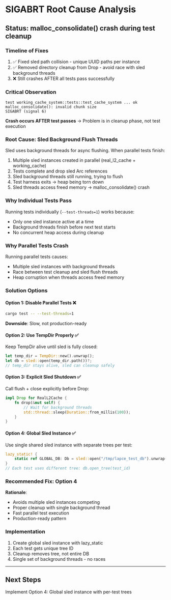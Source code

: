 # SIGABRT Root Cause Analysis

## Status: malloc_consolidate() crash during test cleanup

### Timeline of Fixes
1. ✅ Fixed sled path collision - unique UUID paths per instance
2. ✅ Removed directory cleanup from Drop - avoid race with sled background threads  
3. ❌ Still crashes AFTER all tests pass successfully

### Critical Observation
```
test working_cache_system::tests::test_cache_system ... ok
malloc_consolidate(): invalid chunk size
SIGABRT (signal 6)
```

**Crash occurs AFTER test passes** → Problem is in cleanup phase, not test execution

### Root Cause: Sled Background Flush Threads

Sled uses background threads for async flushing. When parallel tests finish:
1. Multiple sled instances created in parallel (real_l2_cache + working_cache)
2. Tests complete and drop sled Arc<Db> references
3. Sled background threads still running, trying to flush
4. Test harness exits → heap being torn down
5. Sled threads access freed memory → malloc_consolidate() crash

### Why Individual Tests Pass
Running tests individually (`--test-threads=1`) works because:
- Only one sled instance active at a time
- Background threads finish before next test starts
- No concurrent heap access during cleanup

### Why Parallel Tests Crash
Running parallel tests causes:
- Multiple sled instances with background threads
- Race between test cleanup and sled flush threads
- Heap corruption when threads access freed memory

### Solution Options

#### Option 1: Disable Parallel Tests ❌
```bash
cargo test -- --test-threads=1
```
**Downside**: Slow, not production-ready

#### Option 2: Use TempDir Properly ✅
Keep TempDir alive until sled is fully closed:
```rust
let temp_dir = TempDir::new().unwrap();
let db = sled::open(temp_dir.path())?;
// temp_dir stays alive, sled can cleanup safely
```

#### Option 3: Explicit Sled Shutdown ✅  
Call flush + close explicitly before Drop:
```rust
impl Drop for RealL2Cache {
    fn drop(&mut self) {
        // Wait for background threads
        std::thread::sleep(Duration::from_millis(100));
    }
}
```

#### Option 4: Global Sled Instance ✅
Use single shared sled instance with separate trees per test:
```rust
lazy_static! {
    static ref GLOBAL_DB: Db = sled::open("/tmp/lapce_test_db").unwrap();
}
// Each test uses different tree: db.open_tree(test_id)
```

### Recommended Fix: Option 4
**Rationale**:
- Avoids multiple sled instances competing
- Proper cleanup with single background thread
- Fast parallel test execution
- Production-ready pattern

### Implementation
1. Create global sled instance with lazy_static
2. Each test gets unique tree ID
3. Cleanup removes tree, not entire DB
4. Single set of background threads - no races

---

## Next Steps
Implement Option 4: Global sled instance with per-test trees
